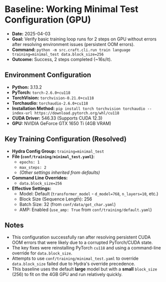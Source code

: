 # Baseline: Working Minimal Test Configuration (GPU)

*   **Date:** 2025-04-03
*   **Goal:** Verify basic training loop runs for 2 steps on GPU without errors after resolving environment issues (persistent OOM errors).
*   **Command:** `python -m src.craft.cli.run train language training=minimal_test data.block_size=256`
*   **Outcome:** Success, 2 steps completed (~16s/it).

## Environment Configuration

*   **Python:** 3.13.2
*   **PyTorch:** `torch-2.6.0+cu118`
*   **TorchVision:** `torchvision-0.21.0+cu118`
*   **Torchaudio:** `torchaudio-2.6.0+cu118`
*   **Installation Method:** `pip install torch torchvision torchaudio --index-url https://download.pytorch.org/whl/cu118`
*   **CUDA Driver:** 546.33 (Supports CUDA 12.3)
*   **GPU:** NVIDIA GeForce GTX 1650 Ti (4GB VRAM)

## Key Training Configuration (Resolved)

*   **Hydra Config Group:** `training=minimal_test`
*   **File (`conf/training/minimal_test.yaml`):**
    *   `epochs: 1`
    *   `max_steps: 2`
    *   *(Other settings inherited from defaults)*
*   **Command Line Overrides:**
    *   `data.block_size=256`
*   **Effective Settings:**
    *   Model: Default (`transformer_model` - `d_model=768`, `n_layers=10`, etc.)
    *   Block Size (Sequence Length): 256
    *   Batch Size: 32 (from `conf/data/got_char.yaml`)
    *   AMP: Enabled (`use_amp: True` from `conf/training/default.yaml`)

## Notes

*   This configuration successfully ran after resolving persistent CUDA OOM errors that were likely due to a corrupted PyTorch/CUDA state.
*   The key fixes were reinstalling PyTorch `cu118` and using a command-line override for `data.block_size`.
*   Attempts to use `conf/training/minimal_test.yaml` to override `data.block_size` failed due to Hydra's override precedence.
*   This baseline uses the default **large** model but with a **small** `block_size` (256) to fit on the 4GB GPU and run relatively quickly. 